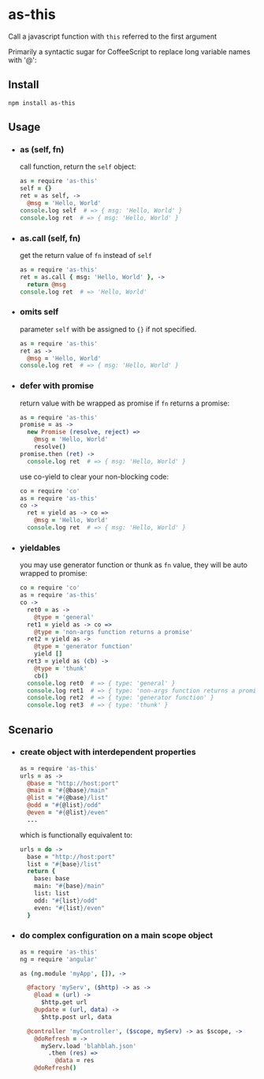 as-this
====

Call a javascript function with ```this``` referred to the first argument

Primarily a syntactic sugar for CoffeeScript to replace long variable names with '@':


Install
----------
    npm install as-this


Usage
-----------
+ ### as (self, fn)

  call function, return the `self` object:

  ```coffeescript
  as = require 'as-this'
  self = {}
  ret = as self, ->
    @msg = 'Hello, World'
  console.log self  # => { msg: 'Hello, World' }
  console.log ret  # => { msg: 'Hello, World' }
  ```

+ ### as.call (self, fn)

  get the return value of `fn` instead of `self`

  ```coffeescript
  as = require 'as-this'
  ret = as.call { msg: 'Hello, World' }, ->
    return @msg
  console.log ret  # => 'Hello, World'
  ```

+ ### omits self

  parameter `self` with be assigned to `{}` if not specified.

  ```coffeescript
  as = require 'as-this'
  ret as ->
    @msg = 'Hello, World'
  console.log ret  # => { msg: 'Hello, World' }
  ```

+ ### defer with promise

  return value with be wrapped as promise if `fn` returns a promise:

  ```coffeescript
  as = require 'as-this'
  promise = as ->
    new Promise (resolve, reject) =>
      @msg = 'Hello, World'
      resolve()
  promise.then (ret) ->
    console.log ret  # => { msg: 'Hello, World' }
  ```

  use co-yield to clear your non-blocking code:

  ```coffeescript
  co = require 'co'
  as = require 'as-this'
  co ->
    ret = yield as -> co =>
      @msg = 'Hello, World'
    console.log ret  # => { msg: 'Hello, World' }
  ```

+ ### yieldables

  you may use generator function or thunk as `fn` value, they will be auto wrapped to promise:

  ```coffeescript
  co = require 'co'
  as = require 'as-this'
  co ->
    ret0 = as ->
      @type = 'general'
    ret1 = yield as -> co =>
      @type = 'non-args function returns a promise'
    ret2 = yield as ->
      @type = 'generator function'
      yield []
    ret3 = yield as (cb) ->
      @type = 'thunk'
      cb()
    console.log ret0  # => { type: 'general' }
    console.log ret1  # => { type: 'non-args function returns a promise' }
    console.log ret2  # => { type: 'generator function' }
    console.log ret3  # => { type: 'thunk' }
  ```


Scenario
---------

+ ### create object with interdependent properties

  ```coffeescript
  as = require 'as-this'
  urls = as ->
    @base = "http://host:port"
    @main = "#{@base}/main"
    @list = "#{@base}/list"
    @odd = "#{@list}/odd"
    @even = "#{@list}/even"
    ...
  ```

  which is functionally equivalent to:

  ```coffeescript
  urls = do ->
    base = "http://host:port"
    list = "#{base}/list"
    return {
      base: base
      main: "#{base}/main"
      list: list
      odd: "#{list}/odd"
      even: "#{list}/even"
    }
  ```

+ ### do complex configuration on a main scope object

  ```coffeescript
  as = require 'as-this'
  ng = require 'angular'

  as (ng.module 'myApp', []), ->

    @factory 'myServ', ($http) -> as ->
      @load = (url) ->
        $http.get url
      @update = (url, data) ->
        $http.post url, data

    @controller 'myController', ($scope, myServ) -> as $scope, ->
      @doRefresh = ->
        myServ.load 'blahblah.json'
          .then (res) =>
            @data = res
      @doRefresh()
  ```
